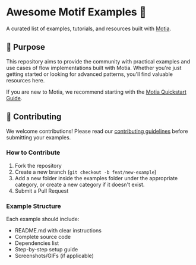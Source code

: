 # Awesome Motif Examples 🚀

A curated list of examples, tutorials, and resources built with [Motia](https://motia.dev/). 

## 🎯 Purpose

This repository aims to provide the community with practical examples and use cases of flow implementations built with Motia. Whether you're just getting started or looking for advanced patterns, you'll find valuable resources here.

If you are new to Motia, we recommend starting with the [Motia Quickstart Guide](https://motia.dev/docs/quick-start).

## 🤝 Contributing

We welcome contributions! Please read our [contributing guidelines](CONTRIBUTING.md) before submitting your examples.

### How to Contribute

1. Fork the repository
2. Create a new branch (`git checkout -b feat/new-example`)
3. Add a new folder inside the examples folder under the appropriate category, or create a new category if it doesn't exist.
4. Submit a Pull Request

### Example Structure

Each example should include:

- README.md with clear instructions
- Complete source code
- Dependencies list
- Step-by-step setup guide
- Screenshots/GIFs (if applicable)
